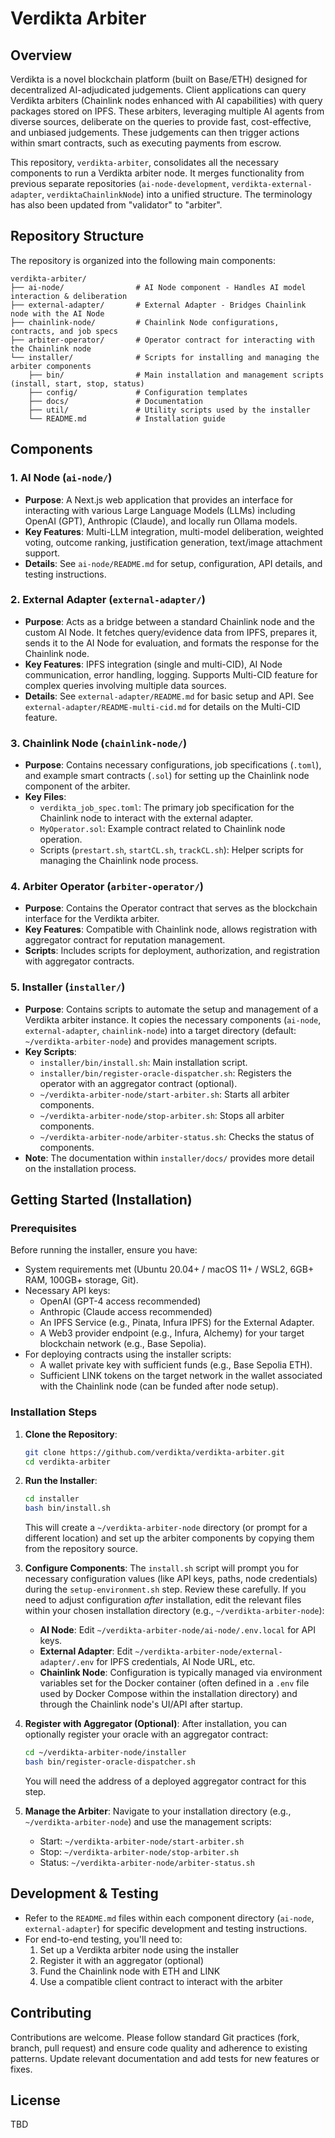 # Verdikta Arbiter

## Overview

Verdikta is a novel blockchain platform (built on Base/ETH) designed for decentralized AI-adjudicated judgements. Client applications can query Verdikta arbiters (Chainlink nodes enhanced with AI capabilities) with query packages stored on IPFS. These arbiters, leveraging multiple AI agents from diverse sources, deliberate on the queries to provide fast, cost-effective, and unbiased judgements. These judgements can then trigger actions within smart contracts, such as executing payments from escrow.

This repository, `verdikta-arbiter`, consolidates all the necessary components to run a Verdikta arbiter node. It merges functionality from previous separate repositories (`ai-node-development`, `verdikta-external-adapter`, `verdiktaChainlinkNode`) into a unified structure. The terminology has also been updated from "validator" to "arbiter".

## Repository Structure

The repository is organized into the following main components:

```
verdikta-arbiter/
├── ai-node/                # AI Node component - Handles AI model interaction & deliberation
├── external-adapter/       # External Adapter - Bridges Chainlink node with the AI Node
├── chainlink-node/         # Chainlink Node configurations, contracts, and job specs
├── arbiter-operator/       # Operator contract for interacting with the Chainlink node
└── installer/              # Scripts for installing and managing the arbiter components
    ├── bin/                # Main installation and management scripts (install, start, stop, status)
    ├── config/             # Configuration templates
    ├── docs/               # Documentation
    ├── util/               # Utility scripts used by the installer
    └── README.md           # Installation guide
```

## Components

### 1. AI Node (`ai-node/`)

- **Purpose**: A Next.js web application that provides an interface for interacting with various Large Language Models (LLMs) including OpenAI (GPT), Anthropic (Claude), and locally run Ollama models.
- **Key Features**: Multi-LLM integration, multi-model deliberation, weighted voting, outcome ranking, justification generation, text/image attachment support.
- **Details**: See `ai-node/README.md` for setup, configuration, API details, and testing instructions.

### 2. External Adapter (`external-adapter/`)

- **Purpose**: Acts as a bridge between a standard Chainlink node and the custom AI Node. It fetches query/evidence data from IPFS, prepares it, sends it to the AI Node for evaluation, and formats the response for the Chainlink node.
- **Key Features**: IPFS integration (single and multi-CID), AI Node communication, error handling, logging. Supports Multi-CID feature for complex queries involving multiple data sources.
- **Details**: See `external-adapter/README.md` for basic setup and API. See `external-adapter/README-multi-cid.md` for details on the Multi-CID feature.

### 3. Chainlink Node (`chainlink-node/`)

- **Purpose**: Contains necessary configurations, job specifications (`.toml`), and example smart contracts (`.sol`) for setting up the Chainlink node component of the arbiter.
- **Key Files**:
    - `verdikta_job_spec.toml`: The primary job specification for the Chainlink node to interact with the external adapter.
    - `MyOperator.sol`: Example contract related to Chainlink node operation.
    - Scripts (`prestart.sh`, `startCL.sh`, `trackCL.sh`): Helper scripts for managing the Chainlink node process.

### 4. Arbiter Operator (`arbiter-operator/`)

- **Purpose**: Contains the Operator contract that serves as the blockchain interface for the Verdikta arbiter.
- **Key Features**: Compatible with Chainlink node, allows registration with aggregator contract for reputation management.
- **Scripts**: Includes scripts for deployment, authorization, and registration with aggregator contracts.

### 5. Installer (`installer/`)

- **Purpose**: Contains scripts to automate the setup and management of a Verdikta arbiter instance. It copies the necessary components (`ai-node`, `external-adapter`, `chainlink-node`) into a target directory (default: `~/verdikta-arbiter-node`) and provides management scripts.
- **Key Scripts**:
    - `installer/bin/install.sh`: Main installation script.
    - `installer/bin/register-oracle-dispatcher.sh`: Registers the operator with an aggregator contract (optional).
    - `~/verdikta-arbiter-node/start-arbiter.sh`: Starts all arbiter components.
    - `~/verdikta-arbiter-node/stop-arbiter.sh`: Stops all arbiter components.
    - `~/verdikta-arbiter-node/arbiter-status.sh`: Checks the status of components.
- **Note**: The documentation within `installer/docs/` provides more detail on the installation process.

## Getting Started (Installation)

### Prerequisites

Before running the installer, ensure you have:
- System requirements met (Ubuntu 20.04+ / macOS 11+ / WSL2, 6GB+ RAM, 100GB+ storage, Git).
- Necessary API keys:
    - OpenAI (GPT-4 access recommended)
    - Anthropic (Claude access recommended)
    - An IPFS Service (e.g., Pinata, Infura IPFS) for the External Adapter.
    - A Web3 provider endpoint (e.g., Infura, Alchemy) for your target blockchain network (e.g., Base Sepolia).
- For deploying contracts using the installer scripts:
    - A wallet private key with sufficient funds (e.g., Base Sepolia ETH).
    - Sufficient LINK tokens on the target network in the wallet associated with the Chainlink node (can be funded after node setup).

### Installation Steps

1.  **Clone the Repository**:
    ```bash
    git clone https://github.com/verdikta/verdikta-arbiter.git
    cd verdikta-arbiter
    ```

2.  **Run the Installer**:
    ```bash
    cd installer
    bash bin/install.sh
    ```
    This will create a `~/verdikta-arbiter-node` directory (or prompt for a different location) and set up the arbiter components by copying them from the repository source.

3.  **Configure Components**:
    The `install.sh` script will prompt you for necessary configuration values (like API keys, paths, node credentials) during the `setup-environment.sh` step. Review these carefully.
    If you need to adjust configuration *after* installation, edit the relevant files within your chosen installation directory (e.g., `~/verdikta-arbiter-node`):
    - **AI Node**: Edit `~/verdikta-arbiter-node/ai-node/.env.local` for API keys.
    - **External Adapter**: Edit `~/verdikta-arbiter-node/external-adapter/.env` for IPFS credentials, AI Node URL, etc.
    - **Chainlink Node**: Configuration is typically managed via environment variables set for the Docker container (often defined in a `.env` file used by Docker Compose within the installation directory) and through the Chainlink node's UI/API after startup.

4.  **Register with Aggregator (Optional)**:
    After installation, you can optionally register your oracle with an aggregator contract:
    ```bash
    cd ~/verdikta-arbiter-node/installer
    bash bin/register-oracle-dispatcher.sh
    ```
    You will need the address of a deployed aggregator contract for this step.

5.  **Manage the Arbiter**:
    Navigate to your installation directory (e.g., `~/verdikta-arbiter-node`) and use the management scripts:
    - Start: `~/verdikta-arbiter-node/start-arbiter.sh`
    - Stop: `~/verdikta-arbiter-node/stop-arbiter.sh`
    - Status: `~/verdikta-arbiter-node/arbiter-status.sh`

## Development & Testing

- Refer to the `README.md` files within each component directory (`ai-node`, `external-adapter`) for specific development and testing instructions.
- For end-to-end testing, you'll need to:
  1. Set up a Verdikta arbiter node using the installer
  2. Register it with an aggregator (optional)
  3. Fund the Chainlink node with ETH and LINK
  4. Use a compatible client contract to interact with the arbiter

## Contributing

Contributions are welcome. Please follow standard Git practices (fork, branch, pull request) and ensure code quality and adherence to existing patterns. Update relevant documentation and add tests for new features or fixes.

## License

TBD